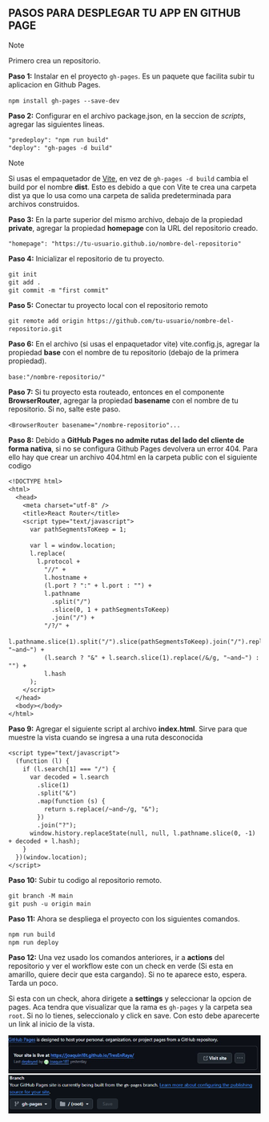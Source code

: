 ## PASOS PARA DESPLEGAR TU APP EN GITHUB PAGE
>[!NOTE]
Primero crea un repositorio.

**Paso 1:**  Instalar en el proyecto `gh-pages`. Es un paquete que facilita subir  tu aplicacion en Github Pages.

`npm install gh-pages --save-dev`

**Paso 2:** Configurar en el archivo package.json, en la seccion de *scripts*, agregar las siguientes lineas.

```
"predeploy": "npm run build"
"deploy": "gh-pages -d build"
```

>[!NOTE]
Si usas el empaquetador de [Vite](https://vite.dev/), en vez de `gh-pages -d build` cambia el build por el nombre **dist**. Esto es debido a que con Vite te crea una carpeta dist ya que lo usa como una carpeta de salida predeterminada para archivos construidos.

**Paso 3:** En la parte superior del mismo archivo, debajo de la propiedad **private**, agregar la propiedad **homepage** con la URL del repositorio creado.

```
"homepage": "https://tu-usuario.github.io/nombre-del-repositorio"
```

**Paso 4:**  Inicializar el repositorio de tu proyecto.
```
git init
git add .
git commit -m "first commit"
```

**Paso 5:** Conectar tu proyecto local con el repositorio remoto

```
git remote add origin https://github.com/tu-usuario/nombre-del-repositorio.git
```

**Paso 6:** En el archivo (si usas el enpaquetador vite) vite.config.js, agregar la propiedad **base** con el nombre de tu repositorio (debajo de la primera propiedad).

`base:"/nombre-repositorio/"`


**Paso 7:** Si tu proyecto esta routeado, entonces en el componente **BrowserRouter**, agregar la propiedad **basename** con el nombre de tu repositorio. Si no, salte este paso.

`<BrowserRouter basename="/nombre-repositorio"...`

**Paso 8:** Debido a **GitHub Pages no admite rutas del lado del cliente de forma nativa**, si no se configura Github Pages devolvera un error 404. Para ello hay que crear un archivo 404.html en la carpeta public con el siguiente codigo

```
<!DOCTYPE html>
<html>
  <head>
    <meta charset="utf-8" />
    <title>React Router</title>
    <script type="text/javascript">
      var pathSegmentsToKeep = 1;

      var l = window.location;
      l.replace(
        l.protocol +
          "//" +
          l.hostname +
          (l.port ? ":" + l.port : "") +
          l.pathname
            .split("/")
            .slice(0, 1 + pathSegmentsToKeep)
            .join("/") +
          "/?/" +
          l.pathname.slice(1).split("/").slice(pathSegmentsToKeep).join("/").replace(/&/g, "~and~") +
          (l.search ? "&" + l.search.slice(1).replace(/&/g, "~and~") : "") +
          l.hash
      );
    </script>
  </head>
  <body></body>
</html>
```

**Paso 9:** Agregar el siguiente script al archivo **index.html**. Sirve para que muestre la vista cuando se ingresa a una ruta desconocida

```
<script type="text/javascript">
  (function (l) {
    if (l.search[1] === "/") {
      var decoded = l.search
        .slice(1)
        .split("&")
        .map(function (s) {
          return s.replace(/~and~/g, "&");
        })
        .join("?");
      window.history.replaceState(null, null, l.pathname.slice(0, -1) + decoded + l.hash);
    }
  })(window.location);
</script>
```

**Paso 10:** Subir tu codigo al repositorio remoto.

```
git branch -M main
git push -u origin main
```

**Paso 11:** Ahora se despliega el proyecto con los siguientes comandos.

```
npm run build
npm run deploy
```

**Paso 12:** Una vez usado los comandos anteriores, ir a **actions** del repositorio y ver el workflow este con un check en verde (Si esta en amarillo, quiere decir que esta cargando). Si no te aparece esto, espera. Tarda un poco.

Si esta con un check, ahora dirigete a **settings** y seleccionar la opcion de pages. Aca tendra que visualizar que la rama es `gh-pages` y la carpeta sea `root`. Si no lo tienes, seleccionalo y click en save. Con esto debe aparecerte un link al inicio de la vista.

![adjunto imagen](./src/assets/link-image.jpg)
![adjunto imagen](./src/assets/image.png)
